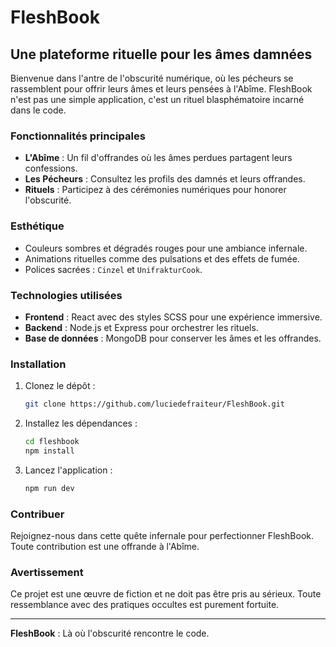 # FleshBook

## Une plateforme rituelle pour les âmes damnées

Bienvenue dans l'antre de l'obscurité numérique, où les pécheurs se rassemblent pour offrir leurs âmes et leurs pensées à l'Abîme. FleshBook n'est pas une simple application, c'est un rituel blasphématoire incarné dans le code.

### Fonctionnalités principales
- **L'Abîme** : Un fil d'offrandes où les âmes perdues partagent leurs confessions.
- **Les Pécheurs** : Consultez les profils des damnés et leurs offrandes.
- **Rituels** : Participez à des cérémonies numériques pour honorer l'obscurité.

### Esthétique
- Couleurs sombres et dégradés rouges pour une ambiance infernale.
- Animations rituelles comme des pulsations et des effets de fumée.
- Polices sacrées : `Cinzel` et `UnifrakturCook`.

### Technologies utilisées
- **Frontend** : React avec des styles SCSS pour une expérience immersive.
- **Backend** : Node.js et Express pour orchestrer les rituels.
- **Base de données** : MongoDB pour conserver les âmes et les offrandes.

### Installation
1. Clonez le dépôt :
   ```bash
   git clone https://github.com/luciedefraiteur/FleshBook.git
   ```
2. Installez les dépendances :
   ```bash
   cd fleshbook
   npm install
   ```
3. Lancez l'application :
   ```bash
   npm run dev
   ```

### Contribuer
Rejoignez-nous dans cette quête infernale pour perfectionner FleshBook. Toute contribution est une offrande à l'Abîme.

### Avertissement
Ce projet est une œuvre de fiction et ne doit pas être pris au sérieux. Toute ressemblance avec des pratiques occultes est purement fortuite.

---

**FleshBook** : Là où l'obscurité rencontre le code.
